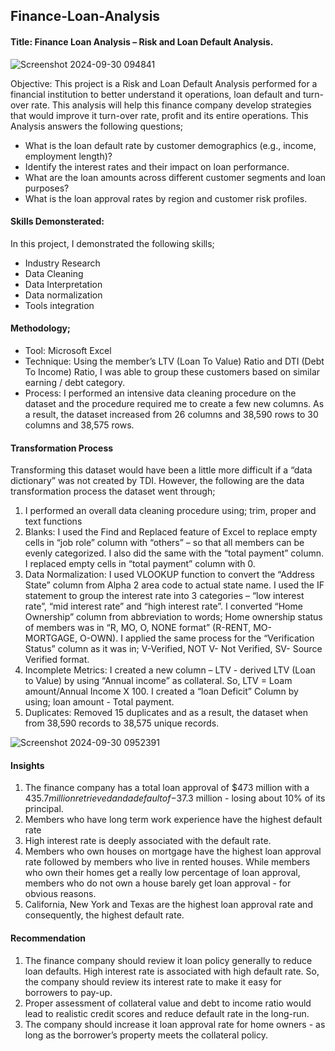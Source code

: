 ## Finance-Loan-Analysis

#### Title: Finance Loan Analysis – Risk and Loan Default Analysis.
![Screenshot 2024-09-30 094841](https://github.com/user-attachments/assets/1d0fe54b-9959-4701-9f02-75352bf3a0d8)

Objective: This project is a Risk and Loan Default Analysis performed for a financial institution to better understand it operations, loan default and turn-over rate. This analysis will help this finance company develop strategies that would improve it turn-over rate, profit and its entire operations.
This Analysis answers the following questions; 
- What is the loan default rate by customer demographics (e.g., income, employment length)?
- Identify the interest rates and their impact on loan performance. 
- What are the loan amounts across different customer segments and loan purposes?
- What is the loan approval rates by region and customer risk profiles.

#### Skills Demonsterated:
In this project, I demonstrated the following skills;
- Industry Research
- Data Cleaning
- Data Interpretation
- Data normalization
- Tools integration

#### Methodology;
-	Tool: Microsoft Excel
-	Technique: Using the member’s LTV (Loan To Value) Ratio and DTI (Debt To Income) Ratio, I was able to group these customers based on similar earning / debt category.
-	Process: I performed an intensive data cleaning procedure on the dataset and the procedure required me to create a few new columns. As a result, the dataset increased from 26 columns and 38,590 rows to 30 columns and 38,575 rows.

#### Transformation Process
Transforming this dataset would have been a little more difficult if a “data dictionary” was not created by TDI. However, the following are the data transformation process the dataset went through;
1.	I performed an overall data cleaning procedure using; trim, proper and text functions
2.	Blanks: I used the Find and Replaced feature of Excel to replace empty cells in “job role” column with “others” – so that all members can be evenly categorized. I also did the same with the “total payment” column. I replaced empty cells in “total payment” column with 0.
3.	Data Normalization: I used VLOOKUP function to convert the “Address State” column from Alpha 2 area code to actual state name. I used the IF statement to group the interest rate into 3 categories – “low interest rate”, “mid interest rate” and “high interest rate”. I converted “Home Ownership” column from abbreviation to words; Home ownership status of members was in “R, MO, O, NONE format” (R-RENT, MO- MORTGAGE, O-OWN). I applied the same process for the “Verification Status” column as it was in; V-Verified, NOT V- Not Verified, SV- Source Verified format.
4.	Incomplete Metrics: I created a new column – LTV - derived LTV (Loan to Value) by using “Annual income” as collateral. So, LTV = Loam amount/Annual Income X 100. I created a “loan Deficit” Column by using; loan amount - Total payment.
5.	Duplicates: Removed 15 duplicates and as a result, the dataset when from 38,590 records to 38,575 unique records.

![Screenshot 2024-09-30 0952391](https://github.com/user-attachments/assets/89f3ff8d-0093-4271-ba2e-db05d1c76c05)

#### Insights
1.	The finance company has a total loan approval of $473 million with a $435.7 million retrieved and a default of -$37.3 million - losing about 10% of its principal. 
2.	Members who have long term work experience have the highest default rate
3.	High interest rate is deeply associated with the default rate.
4.	Members who own houses on mortgage have the highest loan approval rate followed by members who live in rented houses. While members who own their homes get a really low percentage of loan approval, members who do not own a house barely get loan approval - for obvious reasons.
5.	California, New York and Texas are the highest loan approval rate and consequently, the highest default rate.

#### Recommendation 
1.	The finance company should review it loan policy generally to reduce loan defaults. High interest rate is associated with high default rate. So, the company should review its interest rate to make it easy for borrowers to pay-up.
2.	Proper assessment of collateral value and debt to income ratio would lead to realistic credit scores and reduce default rate in the long-run.
3.	The company should increase it loan approval rate for home owners - as long as the borrower’s property meets the collateral policy.
